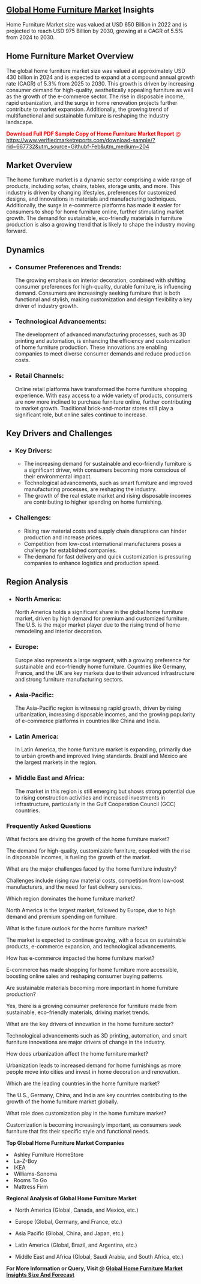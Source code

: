 <h2><a href="https://www.verifiedmarketreports.com/download-sample/?rid=667732&amp;utm_source=Githubf&amp;utm_medium=204" target="_blank">Global Home Furniture Market</a> Insights</h2><p>Home Furniture Market size was valued at USD 650 Billion in 2022 and is projected to reach USD 975 Billion by 2030, growing at a CAGR of 5.5% from 2024 to 2030.</p><p> <h2>Home Furniture Market Overview</h2> <p>The global home furniture market size was valued at approximately USD 430 billion in 2024 and is expected to expand at a compound annual growth rate (CAGR) of 5.3% from 2025 to 2030. This growth is driven by increasing consumer demand for high-quality, aesthetically appealing furniture as well as the growth of the e-commerce sector. The rise in disposable income, rapid urbanization, and the surge in home renovation projects further contribute to market expansion. Additionally, the growing trend of multifunctional and sustainable furniture is reshaping the industry landscape.</p> <p><p><span class=""><span style="color: #ff0000;"><strong>Download Full PDF Sample Copy of Home Furniture Market Report</strong> @ </span><a href="https://www.verifiedmarketreports.com/download-sample/?rid=667732&amp;utm_source=Githubf-Feb&amp;utm_medium=204" target="_blank">https://www.verifiedmarketreports.com/download-sample/?rid=667732&amp;utm_source=Githubf-Feb&amp;utm_medium=204</a></span></p></p> <h2>Market Overview</h2> <p>The home furniture market is a dynamic sector comprising a wide range of products, including sofas, chairs, tables, storage units, and more. This industry is driven by changing lifestyles, preferences for customized designs, and innovations in materials and manufacturing techniques. Additionally, the surge in e-commerce platforms has made it easier for consumers to shop for home furniture online, further stimulating market growth. The demand for sustainable, eco-friendly materials in furniture production is also a growing trend that is likely to shape the industry moving forward.</p> <h2>Dynamics</h2> <ul> <li><h3>Consumer Preferences and Trends:</h3> The growing emphasis on interior decoration, combined with shifting consumer preferences for high-quality, durable furniture, is influencing demand. Consumers are increasingly seeking furniture that is both functional and stylish, making customization and design flexibility a key driver of industry growth.</li> <li><h3>Technological Advancements:</h3> The development of advanced manufacturing processes, such as 3D printing and automation, is enhancing the efficiency and customization of home furniture production. These innovations are enabling companies to meet diverse consumer demands and reduce production costs.</li> <li><h3>Retail Channels:</h3> Online retail platforms have transformed the home furniture shopping experience. With easy access to a wide variety of products, consumers are now more inclined to purchase furniture online, further contributing to market growth. Traditional brick-and-mortar stores still play a significant role, but online sales continue to increase.</li> </ul> <h2>Key Drivers and Challenges</h2> <ul> <li><h3>Key Drivers:</h3> <ul> <li>The increasing demand for sustainable and eco-friendly furniture is a significant driver, with consumers becoming more conscious of their environmental impact.</li> <li>Technological advancements, such as smart furniture and improved manufacturing processes, are reshaping the industry.</li> <li>The growth of the real estate market and rising disposable incomes are contributing to higher spending on home furnishing.</li> </ul> </li> <li><h3>Challenges:</h3> <ul> <li>Rising raw material costs and supply chain disruptions can hinder production and increase prices.</li> <li>Competition from low-cost international manufacturers poses a challenge for established companies.</li> <li>The demand for fast delivery and quick customization is pressuring companies to enhance logistics and production speed.</li> </ul> </li> </ul> <h2>Region Analysis</h2> <ul> <li><h3>North America:</h3> North America holds a significant share in the global home furniture market, driven by high demand for premium and customized furniture. The U.S. is the major market player due to the rising trend of home remodeling and interior decoration.</li> <li><h3>Europe:</h3> Europe also represents a large segment, with a growing preference for sustainable and eco-friendly home furniture. Countries like Germany, France, and the UK are key markets due to their advanced infrastructure and strong furniture manufacturing sectors.</li> <li><h3>Asia-Pacific:</h3> The Asia-Pacific region is witnessing rapid growth, driven by rising urbanization, increasing disposable incomes, and the growing popularity of e-commerce platforms in countries like China and India.</li> <li><h3>Latin America:</h3> In Latin America, the home furniture market is expanding, primarily due to urban growth and improved living standards. Brazil and Mexico are the largest markets in the region.</li> <li><h3>Middle East and Africa:</h3> The market in this region is still emerging but shows strong potential due to rising construction activities and increased investments in infrastructure, particularly in the Gulf Cooperation Council (GCC) countries.</li> </ul> <h3>Frequently Asked Questions</h3> <p>What factors are driving the growth of the home furniture market?</p> <p>The demand for high-quality, customizable furniture, coupled with the rise in disposable incomes, is fueling the growth of the market.</p> <p>What are the major challenges faced by the home furniture industry?</p> <p>Challenges include rising raw material costs, competition from low-cost manufacturers, and the need for fast delivery services.</p> <p>Which region dominates the home furniture market?</p> <p>North America is the largest market, followed by Europe, due to high demand and premium spending on furniture.</p> <p>What is the future outlook for the home furniture market?</p> <p>The market is expected to continue growing, with a focus on sustainable products, e-commerce expansion, and technological advancements.</p> <p>How has e-commerce impacted the home furniture market?</p> <p>E-commerce has made shopping for home furniture more accessible, boosting online sales and reshaping consumer buying patterns.</p> <p>Are sustainable materials becoming more important in home furniture production?</p> <p>Yes, there is a growing consumer preference for furniture made from sustainable, eco-friendly materials, driving market trends.</p> <p>What are the key drivers of innovation in the home furniture sector?</p> <p>Technological advancements such as 3D printing, automation, and smart furniture innovations are major drivers of change in the industry.</p> <p>How does urbanization affect the home furniture market?</p> <p>Urbanization leads to increased demand for home furnishings as more people move into cities and invest in home decoration and renovation.</p> <p>Which are the leading countries in the home furniture market?</p> <p>The U.S., Germany, China, and India are key countries contributing to the growth of the home furniture market globally.</p> <p>What role does customization play in the home furniture market?</p> <p>Customization is becoming increasingly important, as consumers seek furniture that fits their specific style and functional needs.</p> </p><p><strong>Top Global Home Furniture Market Companies</strong></p><div data-test-id=""><p><li>Ashley Furniture HomeStore</li><li> La-Z-Boy</li><li> IKEA</li><li> Williams-Sonoma</li><li> Rooms To Go</li><li> Mattress Firm</li></p><div><strong>Regional Analysis of&nbsp;Global Home Furniture Market</strong></div><ul><li dir="ltr"><p dir="ltr">North America&nbsp;(Global, Canada, and Mexico, etc.)</p></li><li dir="ltr"><p dir="ltr">Europe (Global, Germany, and France, etc.)</p></li><li dir="ltr"><p dir="ltr">Asia Pacific&nbsp;(Global, China, and Japan, etc.)</p></li><li dir="ltr"><p dir="ltr">Latin America&nbsp;(Global, Brazil, and Argentina, etc.)</p></li><li dir="ltr">Middle East and Africa&nbsp;(Global, Saudi Arabia, and South Africa, etc.)</li></ul><p><strong>For More Information or Query, Visit @&nbsp;</strong><strong><a href="https://www.verifiedmarketreports.com/product/home-furniture-market/?utm_source=Githubf&amp;utm_medium=204" target="_blank">Global Home Furniture Market Insights Size And Forecast</a></strong></p></div>
